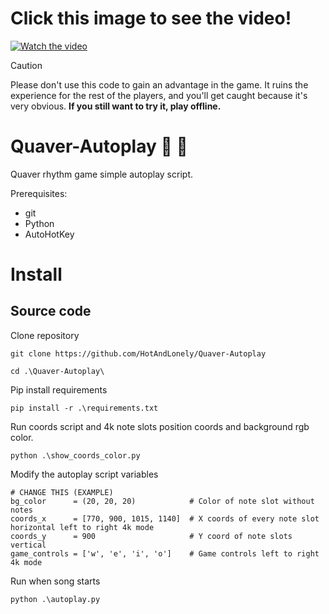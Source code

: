 <h1>Click this image to see the video!</h1>

[![Watch the video](https://i.ibb.co/DCQZ8rT/image.png)](https://youtu.be/aDZ5MkhPbc8?si=Sztgu2GsCBawEZLt)
> [!CAUTION]
> Please don't use this code to gain an advantage in the game. It ruins the experience for the rest of the players,
>  and you'll get caught because it's very obvious. <b>If you still want to try it, play offline.</b>

# Quaver-Autoplay 🎵 🤖
Quaver rhythm game simple autoplay script.

Prerequisites:
<ul>
<li>git</li>
<li>Python</li>
<li>AutoHotKey</li>
</ul>

<h1>Install</h1>

<h2>Source code</h2>

Clone repository
```
git clone https://github.com/HotAndLonely/Quaver-Autoplay
```
```
cd .\Quaver-Autoplay\
```
Pip install requirements
```
pip install -r .\requirements.txt
```
Run coords script and 4k note slots position coords and background rgb color.
```
python .\show_coords_color.py
```
Modify the autoplay script variables
```
# CHANGE THIS (EXAMPLE)
bg_color      = (20, 20, 20)            # Color of note slot without notes
coords_x      = [770, 900, 1015, 1140]  # X coords of every note slot horizontal left to right 4k mode
coords_y      = 900                     # Y coord of note slots vertical
game_controls = ['w', 'e', 'i', 'o']    # Game controls left to right 4k mode
```
Run when song starts
```
python .\autoplay.py
```
